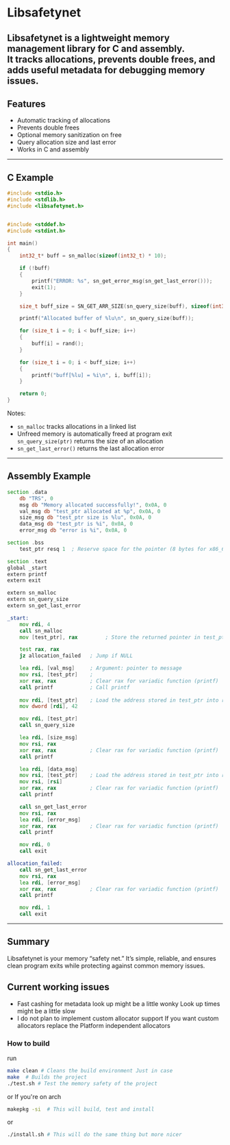 # Libsafetynet

**Libsafetynet** is a lightweight memory management library for C and assembly.  
It tracks allocations, prevents double frees, and adds useful metadata for debugging memory issues.
---

## Features

- Automatic tracking of allocations
- Prevents double frees
- Optional memory sanitization on free
- Query allocation size and last error
- Works in C and assembly

---
## C Example

```c
#include <stdio.h>
#include <stdlib.h>
#include <libsafetynet.h>


#include <stddef.h>
#include <stdint.h>

int main()
{
    int32_t* buff = sn_malloc(sizeof(int32_t) * 10);

    if (!buff)
    {
        printf("ERROR: %s", sn_get_error_msg(sn_get_last_error()));
        exit(1);
    }

    size_t buff_size = SN_GET_ARR_SIZE(sn_query_size(buff), sizeof(int32_t));

    printf("Allocated buffer of %lu\n", sn_query_size(buff));

    for (size_t i = 0; i < buff_size; i++)
    {
        buff[i] = rand();
    }

    for (size_t i = 0; i < buff_size; i++)
    {
        printf("buff[%lu] = %i\n", i, buff[i]);
    }

    return 0;
}
```
Notes:
* `sn_malloc` tracks allocations in a linked list
* Unfreed memory is automatically freed at program exit `sn_query_size(ptr)` returns the size of an allocation
* `sn_get_last_error()` returns the last allocation error

--- 
## Assembly Example
```asm
section .data
    db "TRS", 0
    msg db "Memory allocated successfully!", 0x0A, 0
    val_msg db "test_ptr allocated at %p", 0x0A, 0
    size_msg db "test_ptr size is %lu", 0x0A, 0
    data_msg db "test_ptr is %i", 0x0A, 0
    error_msg db "error is %i", 0x0A, 0

section .bss
    test_ptr resq 1  ; Reserve space for the pointer (8 bytes for x86_64)

section .text
global _start
extern printf
extern exit

extern sn_malloc
extern sn_query_size
extern sn_get_last_error

_start:
    mov rdi, 4
    call sn_malloc
    mov [test_ptr], rax         ; Store the returned pointer in test_ptr

    test rax, rax
    jz allocation_failed   ; Jump if NULL

    lea rdi, [val_msg]     ; Argument: pointer to message
    mov rsi, [test_ptr]    ; 
    xor rax, rax           ; Clear rax for variadic function (printf)
    call printf            ; Call printf
    
    mov rdi, [test_ptr]    ; Load the address stored in test_ptr into rdi
    mov dword [rdi], 42

    mov rdi, [test_ptr]
    call sn_query_size

    lea rdi, [size_msg]
    mov rsi, rax
    xor rax, rax           ; Clear rax for variadic function (printf)
    call printf

    lea rdi, [data_msg]
    mov rsi, [test_ptr]    ; Load the address stored in test_ptr into rdi
    mov rsi, [rsi]
    xor rax, rax           ; Clear rax for variadic function (printf)
    call printf

    call sn_get_last_error
    mov rsi, rax
    lea rdi, [error_msg]
    xor rax, rax           ; Clear rax for variadic function (printf)
    call printf

    mov rdi, 0
    call exit

allocation_failed:
    call sn_get_last_error
    mov rsi, rax
    lea rdi, [error_msg]
    xor rax, rax           ; Clear rax for variadic function (printf)
    call printf

    mov rdi, 1
    call exit
```
---
## Summary

Libsafetynet is your memory “safety net.” It’s simple, reliable, and ensures clean program exits while protecting against common memory issues.
    
## Current working issues
* Fast cashing for metadata look up might be a little wonky 
  Look up times might be a little slow
* I do not plan to implement custom allocator support If you want custom allocators replace the Platform independent allocators 

### How to build
run
```bash
make clean # Cleans the build environment Just in case 
make  # Builds the project 
./test.sh # Test the memory safety of the project 
```
or If you're on arch
```bash
makepkg -si  # This will build, test and install
```
or
```bash
./install.sh # This will do the same thing but more nicer
```
